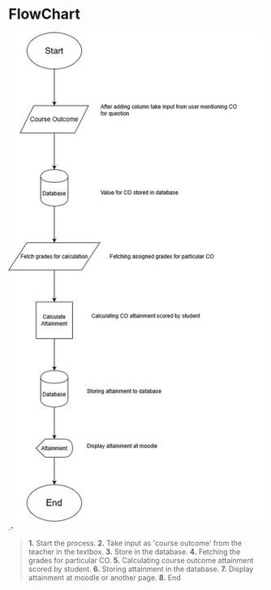 # FlowChart
![flowchart image](https://github.com/singh98035/project-SDLC/blob/master/Untitled%20Diagram.jpg).-




> **1.**
   Start the process.
> **2.** 
  Take input as 'course outcome' from the teacher in the textbox.
> **3.**
  Store in the database.
> **4.**
  Fetching the grades for particular CO.
> **5.**
  Calculating course outcome attainment scored by student.
  >**6.** 
    Storing attainment in the database.
  >**7.**
    Display attainment at moodle or another page.
  >**8.**
    End 
  
